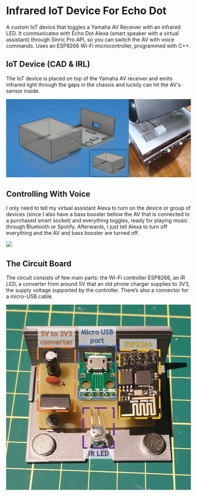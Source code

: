 # Infrared IoT Device For Echo Dot

A custom IoT device that toggles a Yamaha AV Receiver with an infrared LED. It communicates with
Echo Dot Alexa (smart speaker with a virtual assistant) through Sinric Pro API, so you can switch the AV with voice commands. Uses an ESP8266 Wi-Fi microcontroller, programmed with C++.

## IoT Device (CAD & IRL)
The IoT device is placed on top of the Yamaha AV receiver and emits infrared light through the gaps in the chassis and luckily can hit the AV's sensor inside.

![CAD & IRL IMAGE](doc/images/cad2_irl1.png)

## Controlling With Voice
I only need to tell my virtual assistant Alexa to turn on the device or group of devices (since I also have a bass booster bellow the AV that is connected to a purchased smart socket) and everything toggles, ready for playing music through Bluetooth or Spotify. Afterwards, I just tell Alexa to turn off everything and the AV and bass booster are turned off.

<img src="doc/gifs/iriot_example1_usage.gif" width="auto" height="600px">

## The Circuit Board
The circuit consists of few main parts: the Wi-Fi controller ESP8266, an IR LED, a converter from around 5V that an old phone charger supplies to 3V3, the supply voltage supported by the controller. There’s also a connector for a micro-USB cable.

![circuit](doc/images/CircuitParts1.jpg)
